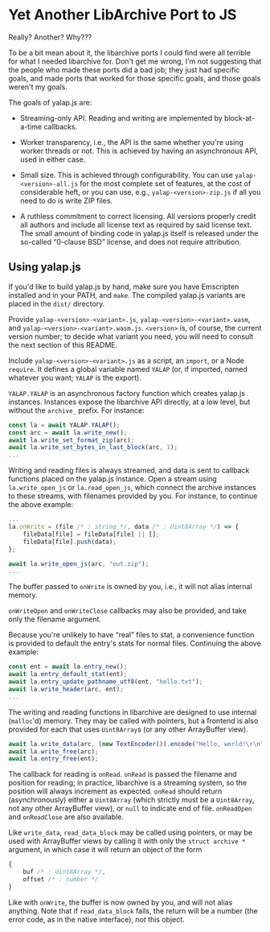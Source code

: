 # Yet Another LibArchive Port to JS

Really? Another? Why???

To be a bit mean about it, the libarchive ports I could find were all terrible
for what I needed libarchive for. Don't get me wrong, I'm not suggesting that
the people who made these ports did a bad job; they just had specific goals, and
made ports that worked for those specific goals, and those goals weren't my
goals.

The goals of yalap.js are:

 * Streaming-only API. Reading and writing are implemented by block-at-a-time
   callbacks.

 * Worker transparency, i.e., the API is the same whether you're using worker
   threads or not. This is achieved by having an asynchronous API, used in
   either case.

 * Small size. This is achieved through configurability. You can use
   `yalap-<version>-all.js` for the most complete set of features, at the cost
   of considerable heft, or you can use, e.g., `yalap-<version>-zip.js` if all
   you need to do is write ZIP files.

 * A ruthless commitment to correct licensing. All versions properly credit all
   authors and include all license text as required by said license text. The
   small amount of binding code in yalap.js itself is released under the
   so-called “0-clause BSD” license, and does not require attribution.


## Using yalap.js

If you'd like to build yalap.js by hand, make sure you have Emscripten installed
and in your PATH, and `make`. The compiled yalap.js variants are placed in the
`dist/` directory.

Provide `yalap-<version>-<variant>.js`, `yalap-<version>-<variant>.wasm`, and
`yalap-<version>-<variant>.wasm.js`. `<version>` is, of course, the current
version number; to decide what variant you need, you will need to consult the
next section of this README.

Include `yalap-<version>-<variant>.js` as a script, an `import`, or a Node
`require`. It defines a global variable named `YALAP` (or, if imported, named
whatever you want; `YALAP` is the export).

`YALAP.YALAP` is an asynchronous factory function which creates yalap.js
instances. Instances expose the libarchive API directly, at a low level, but
without the `archive_` prefix. For instance:

```js
const la = await YALAP.YALAP();
const arc = await la.write_new();
await la.write_set_format_zip(arc);
await la.write_set_bytes_in_last_block(arc, 1);
...
```

Writing and reading files is always streamed, and data is sent to callback
functions placed on the yalap.js instance. Open a stream using
`la.write_open_js` or `la.read_open_js`, which connect the archive instances to
these streams, with filenames provided by you. For instance, to continue the
above example:

```js
...
la.onWrite = (file /* : string */, data /* : Uint8Array */) => {
    fileData[file] = fileData[file] || [];
    fileData[file].push(data);
};

await la.write_open_js(arc, "out.zip");
...
```

The buffer passed to `onWrite` is owned by you, i.e., it will not alias internal
memory.

`onWriteOpen` and `onWriteClose` callbacks may also be provided, and take only
the filename argument.

Because you're unlikely to have “real” files to stat, a convenience function is
provided to default the entry's stats for normal files. Continuing the above
example:

```js
const ent = await la.entry_new();
await la.entry_default_stat(ent);
await la.entry_update_pathname_utf8(ent, "hello.txt");
await la.write_header(arc, ent);
...
```

The writing and reading functions in libarchive are designed to use internal
(`malloc`'d) memory. They may be called with pointers, but a frontend is also
provided for each that uses `Uint8Array`s (or any other ArrayBuffer view).

```js
await la.write_data(arc, (new TextEncoder()).encode("Hello, world!\r\n"));
await la.write_free(arc);
await la.entry_free(ent);
```

The callback for reading is `onRead`. `onRead` is passed the filename and
position for reading; in practice, libarchive is a streaming system, so the
position will always increment as expected. `onRead` should return
(asynchronously) either a `Uint8Array` (which strictly must be a `Uint8Array`,
not any other ArrayBuffer view), or `null` to indicate end of file. `onReadOpen`
and `onReadClose` are also available.

Like `write_data`, `read_data_block` may be called using pointers, or may be
used with ArrayBuffer views by calling it with only the `struct archive *`
argument, in which case it will return an object of the form
```js
{
    buf /* : Uint8Array */,
    offset /* : number */
}
```
Like with `onWrite`, the buffer is now owned by you, and will not alias
anything. Note that if `read_data_block` fails, the return will be a number (the
error code, as in the native interface), *not* this object.
